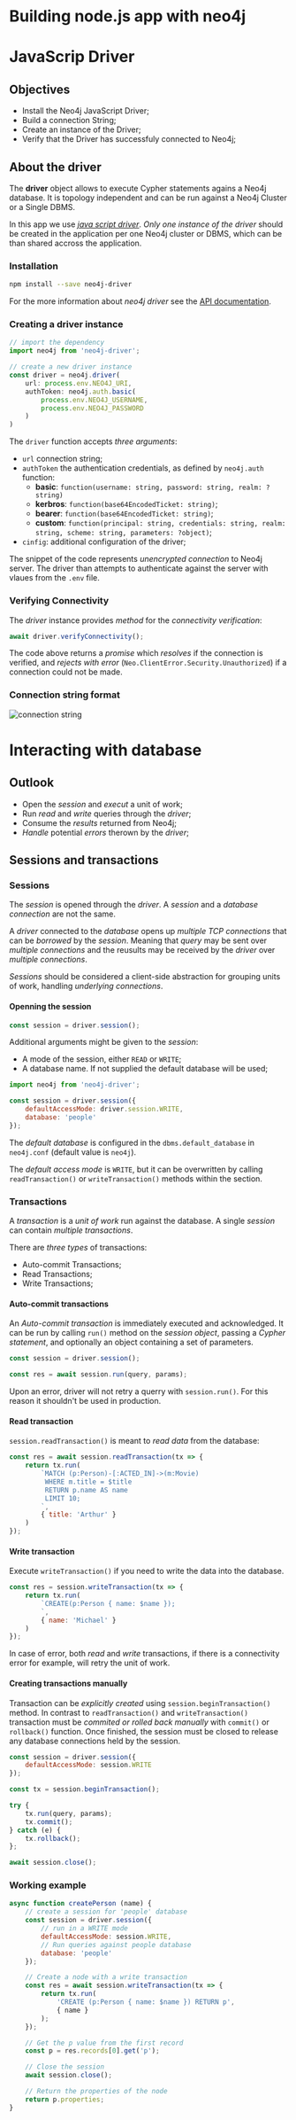 Building node.js app with neo4j
===

# JavaScrip Driver

## Objectives

- Install the Neo4j JavaScript Driver;
- Build a connection String;
- Create an instance of the Driver;
- Verify that the Driver has successfuly connected to Neo4j;

## About the driver

The **driver** object allows to execute Cypher statements agains a Neo4j database. It is topology independent and can be run against a Neo4j Cluster or a Single DBMS.

In this app we use [*java script driver*](https://neo4j.com/developer/javascript). *Only one instance of the driver* should be created in the application per one Neo4j cluster or DBMS, which can be than shared accross the application.

### Installation

```bash
npm install --save neo4j-driver
```
For the more information about *neo4j driver* see the [API documentation](https://neo4j.com/docs/api/javascript-driver/current/).

### Creating a driver instance

```JavaScript
// import the dependency
import neo4j from 'neo4j-driver';

// create a new driver instance
const driver = neo4j.driver(
    url: process.env.NEO4J_URI,
    authToken: neo4j.auth.basic(
        process.env.NEO4J_USERNAME,
        process.env.NEO4J_PASSWORD
    )
)
```

The `driver` function accepts *three arguments*:

- `url` connection string;
- `authToken` the authentication credentials, as defined by `neo4j.auth` function:
    - **basic**: `function(username: string, password: string, realm: ?string)`
    - **kerbros**: `function(base64EncodedTicket: string)`;
    - **bearer**: `function(base64EncodedTicket: string)`;
    - **custom**: `function(principal: string, credentials: string, realm: string, scheme: string, parameters: ?object)`;
- `cinfig`: additional configuration of the driver;

The snippet of the code represents *unencrypted connection* to Neo4j server. The driver than attempts to authenticate against the server with vlaues from the `.env` file.

### Verifying Connectivity

The *driver* instance provides *method* for the *connectivity verification*:

```JavaScript
await driver.verifyConnectivity();
```

The code above returns a *promise* which *resolves* if the connection is verified, and *rejects with error* (`Neo.ClientError.Security.Unauthorized`) if a connection could not be made.

### Connection string format

![connection string](https://cdn.graphacademy.neo4j.com/assets/img/courses/shared/connection-string.png)

# Interacting with database

## Outlook

- Open the *session* and *execut* a unit of work;
- Run *read* and *write* queries through the *driver*;
- Consume the *results* returned from Neo4j;
- *Handle* potential *errors* therown by the *driver*;

## Sessions and transactions

### Sessions

The *session* is opened through the *driver*. A *session* and a *database connection* are not the same.

A *driver* connected to the *database* opens up *multiple TCP connections* that can be *borrowed* by the *session*. Meaning that *query* may be sent over *multiple connections* and the reusults may be received by the *driver* over *multiple connections*.

*Sessions* should be considered a client-side abstraction for grouping units of work, handling *underlying connections*.

#### Openning the session

```JavaScript
const session = driver.session();
```

Additional arguments might be given to the *session*:

- A mode of the session, either `READ` or `WRITE`;
- A database name. If not supplied the default database will be used;

```JavaScript
import neo4j from 'neo4j-driver';

const session = driver.session({
    defaultAccessMode: driver.session.WRITE,
    database: 'people'
});
```

The *default database* is configured in the `dbms.default_database` in `neo4j.conf` (default value is `neo4j`).

The *default access mode* is `WRITE`, but it can be overwritten by calling `readTransaction()` or `writeTransaction()` methods within the section.

### Transactions

A *transaction* is a *unit of work* run against the database. A single *session* can contain *multiple transactions*.

There are *three types* of transactions:

- Auto-commit Transactions;
- Read Transactions;
- Write Transactions;

#### Auto-commit transactions

An *Auto-commit transaction* is immediately executed and acknowledged. It can be run by calling `run()` method on the *session object*, passing a *Cypher statement*, and optionally an object containing a set of parameters.

```JavaScript
const session = driver.session();

const res = await session.run(query, params);
```

Upon an error, driver will not retry a querry with `session.run()`. For this reason it shouldn't be used in production.

#### Read transaction

`session.readTransaction()` is meant to *read data* from the database:

```JavaScript
const res = await session.readTransaction(tx => {
    return tx.run(
        `MATCH (p:Person)-[:ACTED_IN]->(m:Movie)
         WHERE m.title = $title
         RETURN p.name AS name
         LIMIT 10;
        `,
        { title: 'Arthur' }
    )
});
```

#### Write transaction

Execute `writeTransaction()` if you need to write the data into the database.

```JavaScript
const res = session.writeTransaction(tx => {
    return tx.run(
        `CREATE(p:Person { name: $name });
        `,
        { name: 'Michael' }
    )
});
```

In case of error, both *read* and *write* transactions, if there is a connectivity error for example, will retry the unit of work.

#### Creating transactions manually

Transaction can be *explicitly created* using `session.beginTransaction()` method. In contrast to `readTransaction()` and `writeTransaction()` transaction must be *commited or rolled back manually* with `commit()` or `rollback()` function. Once finished, the session must be closed to release any database connections held by the session.

```JavaScript
const session = driver.session({
    defaultAccessMode: session.WRITE
});

const tx = session.beginTransaction();

try {
    tx.run(query, params);
    tx.commit();
} catch (e) {
    tx.rollback();
};

await session.close();

```

### Working example

```JavaScript
async function createPerson (name) {
    // create a session for 'people' database
    const session = driver.session({
        // run in a WRITE mode
        defaultAccessMode: session.WRITE,
        // Run queries against people database
        database: 'people'
    });

    // Create a node with a write transaction
    const res = await session.writeTransaction(tx => {
        return tx.run(
            'CREATE (p:Person { name: $name }) RETURN p', 
            { name }
        );
    });

    // Get the p value from the first record
    const p = res.records[0].get('p');

    // Close the session
    await session.close();

    // Return the properties of the node
    return p.properties;
}
```

